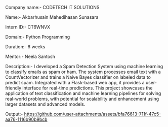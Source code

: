 Company name:- CODETECH IT SOLUTIONS

Name:- Akbarhusain Mahedihasan Sunasara

Intern ID:- CT6WNVX

Domain:- Python Programming

Duration:- 6 weeks

Mentor:- Neela Santosh

Description:-  I developed a Spam Detection System using machine learning to classify emails as spam or ham. The system processes email text with a CountVectorizer and trains a Naive Bayes classifier on labeled data to predict spam. Integrated with a Flask-based web app, it provides a user-friendly interface for real-time predictions. This project showcases the application of text classification and machine learning pipelines for solving real-world problems, with potential for scalability and enhancement using larger datasets and advanced models.


Output:-
https://github.com/user-attachments/assets/bfa76613-711f-47c5-aa76-1116b90b9bcb
